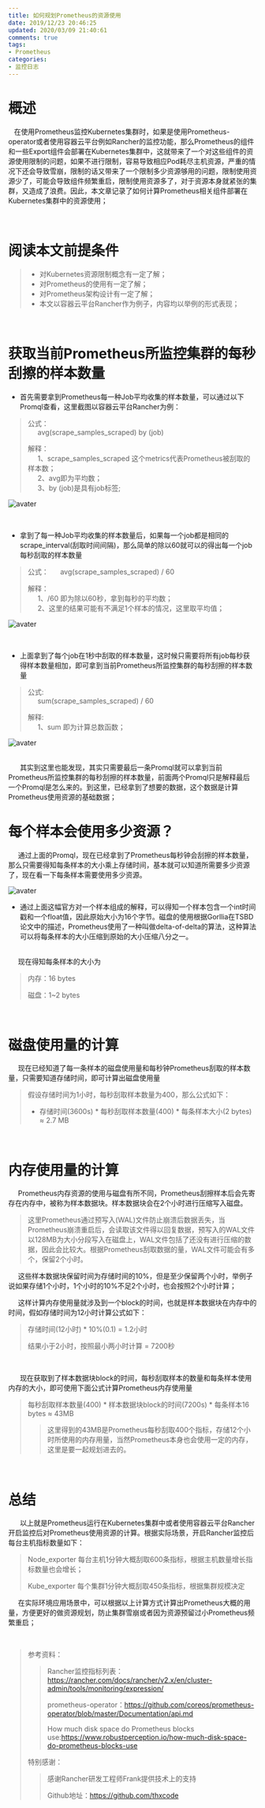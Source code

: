 ```yaml
---
title: 如何规划Prometheus的资源使用
date: 2019/12/23 20:46:25
updated: 2020/03/09 21:40:61
comments: true
tags: 
- Prometheus
categories:
- 监控日志
---
```


# 概述
&nbsp; &nbsp;在使用Prometheus监控Kubernetes集群时，如果是使用Prometheus-operator或者使用容器云平台例如Rancher的监控功能，那么Prometheus的组件和一些Export组件会部署在Kubernetes集群中，这就带来了一个对这些组件的资源使用限制的问题，如果不进行限制，容易导致相应Pod耗尽主机资源，严重的情况下还会导致雪崩，限制的话又带来了一个限制多少资源够用的问题，限制使用资源少了，可能会导致组件频繁重启，限制使用资源多了，对于资源本身就紧张的集群，又造成了浪费。因此，本文章记录了如何计算Prometheus相关组件部署在Kubernetes集群中的资源使用；

<br/>

# 阅读本文前提条件
>* 对Kubernetes资源限制概念有一定了解；
>* 对Prometheus的使用有一定了解；
>* 对Prometheus架构设计有一定了解；
>* 本文以容器云平台Rancher作为例子，内容均以举例的形式表现；


<br/>

# 获取当前Prometheus所监控集群的每秒刮擦的样本数量

* 首先需要拿到Prometheus每一种Job平均收集的样本数量，可以通过以下Promql查看，这里截图以容器云平台Rancher为例：

>公式：  
>&nbsp;&nbsp;&nbsp;&nbsp;&nbsp;avg(scrape_samples_scraped) by (job)   
>
>解释：  
>&nbsp;&nbsp;&nbsp;&nbsp;&nbsp;1、scrape_samples_scraped 这个metrics代表Prometheus被刮取的样本数；  
>&nbsp;&nbsp;&nbsp;&nbsp;&nbsp;2、avg即为平均数；  
>&nbsp;&nbsp;&nbsp;&nbsp;&nbsp;3、by (job)是具有job标签;

![avater](https://zknow-1256858200.cos.ap-guangzhou.myqcloud.com/%E6%96%87%E7%AB%A0%E5%9B%BE%E7%89%87/Prometheus%E6%8C%87%E6%A0%87%E6%95%B0%E9%87%8F.jpg)

<br/>

* 拿到了每一种Job平均收集的样本数量后，如果每一个job都是相同的scrape_interval(刮取时间间隔)，那么简单的除以60就可以的得出每一个job每秒刮取的样本数量
> 公式：
>&nbsp;&nbsp;&nbsp;&nbsp;&nbsp;avg(scrape_samples_scraped) / 60
> 
> 解释：  
>&nbsp;&nbsp;&nbsp;&nbsp;&nbsp;1、/60 即为除以60秒，拿到每秒的平均数；  
>&nbsp;&nbsp;&nbsp;&nbsp;&nbsp;2、这里的结果可能有不满足1个样本的情况，这里取平均值；

![avater](https://zknow-1256858200.cos.ap-guangzhou.myqcloud.com/%E6%96%87%E7%AB%A0%E5%9B%BE%E7%89%87/Prometheus_job%E6%AF%8F%E7%A7%92%E5%B9%B3%E5%9D%87.jpg)

<br/>

* 上面拿到了每个job在1秒中刮取的样本数量，这时候只需要将所有job每秒获得样本数量相加，即可拿到当前Prometheus所监控集群的每秒刮擦的样本数量

> 公式:  
>&nbsp;&nbsp;&nbsp;&nbsp;&nbsp;sum(scrape_samples_scraped) / 60  
>
> 解释:  
> &nbsp;&nbsp;&nbsp;&nbsp;&nbsp;1、sum 即为计算总数函数；

![avater](https://zknow-1256858200.cos.ap-guangzhou.myqcloud.com/%E6%96%87%E7%AB%A0%E5%9B%BE%E7%89%87/Prometheus%E6%AF%8F%E7%A7%92%E6%8B%89%E5%8F%96%E6%80%BB%E6%95%B0.jpg)

<br/>
&nbsp;&nbsp;&nbsp;&nbsp;&nbsp; 其实到这里也能发现，其实只需要最后一条Promql就可以拿到当前Prometheus所监控集群的每秒刮擦的样本数量，前面两个Promql只是解释最后一个Promql是怎么来的。到这里，已经拿到了想要的数据，这个数据是计算Prometheus使用资源的基础数据；

<br/>

# 每个样本会使用多少资源？
&nbsp;&nbsp;&nbsp;&nbsp;&nbsp;通过上面的Promql，现在已经拿到了Prometheus每秒钟会刮擦的样本数量，那么只需要得知每条样本的大小乘上存储时间，基本就可以知道所需要多少资源了，现在看一下每条样本需要使用多少资源。

![avater](https://zknow-1256858200.cos.ap-guangzhou.myqcloud.com/%E6%96%87%E7%AB%A0%E5%9B%BE%E7%89%87/Prometheus%E6%A0%B7%E6%9C%AC%E7%BB%84%E6%88%90.jpg)

* 通过上面这幅官方对一个样本组成的解释，可以得知一个样本包含一个int时间戳和一个float值，因此原始大小为16个字节。磁盘的使用根据Gorllia在TSBD论文中的描述，Prometheus使用了一种叫做delta-of-delta的算法，这种算法可以将每条样本的大小压缩到原始的大小压缩八分之一。

<br/>
&nbsp;&nbsp;&nbsp;&nbsp;&nbsp;现在得知每条样本的大小为

>内存：16 bytes
>
>磁盘：1~2 bytes

<br/>

# 磁盘使用量的计算
&nbsp;&nbsp;&nbsp;&nbsp;&nbsp;现在已经知道了每一条样本的磁盘使用量和每秒钟Prometheus刮取的样本数量，只需要知道存储时间，即可计算出磁盘使用量

> 假设存储时间为1小时，每秒刮取样本数量为400，那么公式如下：
> * 存储时间(3600s) * 每秒刮取样本数量(400) * 每条样本大小(2 bytes) ≈ 2.7 MB

<br/>

# 内存使用量的计算
&nbsp;&nbsp;&nbsp;&nbsp;&nbsp;Prometheus内存资源的使用与磁盘有所不同，Prometheus刮擦样本后会先寄存在内存中，被称为样本数据块。样本数据块会在2个小时进行压缩写入磁盘。
>这里Prometheus通过预写入(WAL)文件防止崩溃后数据丢失，当Prometheus崩溃重启后，会读取该文件得以回复数据，预写入的WAL文件以128MB为大小分段写入在磁盘上，WAL文件包括了还没有进行压缩的数据，因此会比较大。根据Prometheus刮取数据的量，WAL文件可能会有多个，保留2个小时。
>
&nbsp;&nbsp;&nbsp;&nbsp;&nbsp;这些样本数据块保留时间为存储时间的10%，但是至少保留两个小时，举例子说如果存储1个小时，1个小时的10%不足2个小时，也会按照2个小时计算；

&nbsp;&nbsp;&nbsp;&nbsp;&nbsp;这样计算内存使用量就涉及到一个block的时间，也就是样本数据块在内存中的时间，假如存储时间为12小时计算公式如下：
> 存储时间(12小时) * 10%(0.1) = 1.2小时 
> 
> 结果小于2小时，按照最小两小时计算 = 7200秒

<br/>

&nbsp;&nbsp;&nbsp;&nbsp;&nbsp; 现在获取到了样本数据块block的时间，每秒刮取样本的数量和每条样本使用内存的大小，即可使用下面公式计算Prometheus内存使用量
> 每秒刮取样本数量(400) * 样本数据块block的时间(7200s) * 每条样本16 bytes ≈ 43MB
> > 这里得到的43MB是Prometheus每秒刮取400个指标，存储12个小时所使用的内存用量，当然Prometheus本身也会使用一定的内存，这里是要一起规划进去的。

<br/>

# 总结

&nbsp;&nbsp;&nbsp;&nbsp;&nbsp;  以上就是Prometheus运行在Kubernetes集群中或者使用容器云平台Rancher开启监控后对Prometheus使用资源的计算。根据实际场景，开启Rancher监控后每台主机指标数量如下：
> 
> Node_exporter 每台主机1分钟大概刮取600条指标，根据主机数量增长指标数量也会增长；
>
> Kube_exporter 每个集群1分钟大概刮取450条指标，根据集群规模决定

&nbsp;&nbsp;&nbsp;&nbsp;&nbsp;在实际环境应用场景中，可以根据以上计算方式计算出Prometheus大概的用量，方便更好的做资源规划，防止集群雪崩或者因为资源预留过小Prometheus频繁重启；

<br/>

>参考资料：
>>Rancher监控指标列表：https://rancher.com/docs/rancher/v2.x/en/cluster-admin/tools/monitoring/expression/
>>
>>prometheus-operator：https://github.com/coreos/prometheus-operator/blob/master/Documentation/api.md
>>
>>How much disk space do Prometheus blocks use:https://www.robustperception.io/how-much-disk-space-do-prometheus-blocks-use
>>
>特别感谢：
>>
>>感谢Rancher研发工程师Frank提供技术上的支持
>>
>>Github地址：https://github.com/thxcode
 
